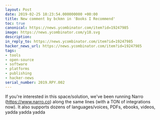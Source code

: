 ```yaml
---
layout: Post
date: 2019-02-25 18:23:54.000000000 +00:00
title: New comment by bckmn in 'Books I Recommend'
toc: true
canonical: https://news.ycombinator.com/item?id=19247985
image: https://news.ycombinator.com/y18.svg
description:
in_reply_to: https://news.ycombinator.com/item?id=19247985
hacker_news_url: https://news.ycombinator.com/item?id=19247985
tags:
- tools
- open-source
- software
- platforms
- publishing
- hacker-news
serial_number: 2019.RPY.002
---
```

<p>If you're interested in this space/solution, we've been running Narro (<a href="https://www.narro.co" rel="nofollow">https://www.narro.co</a>) along the same lines (with a TON of integrations now). It also supports dozens of languages/voices, PDFs, ebooks, videos, yadda yadda yadda</p>
